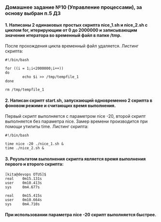 ### Домашнее задание №10 (Управление процессами), за основу выбран п.5 ДЗ
####  1. Написаны 2 одинаковых простых скрипта nice_1.sh и nice_2.sh с циклом for, итерирующим от 0 до 2000000 и записывающим значение итератора во временный файл в папке /tmp.
После прохождения цикла временный файл удаляется. Листинг скрипта:
```console
#!/bin/bash

for ((i = 1;i<2000000;i++))
do
        echo $i >> /tmp/tempfile_1
done

rm /tmp/tempfile_1
```
#### 2. Написан скрипт start.sh, запускающий одновременно 2 скрипта в фоновом режиме и считающих время выполнения.
Первый скрипт выполняется с параметром nice -20, второй скрипт выполняется без параметра nice. Замер времени производится при помощи утилиты time. Листинг скрипта:
```console
#!/bin/bash

time nice -20 ./nice_1.sh &
time ./nice_2.sh &
```
#### 3. Реузльтатом выполнения скрипта является время выполнения первого и второго скрипта:
```console
[kita@devops OTUS]$
real    0m15.131s
user    0m10.413s
sys     0m4.677s

real    0m15.415s
user    0m10.664s
sys     0m4.710s
```
#### При использовании параметра nice -20 скрипт выполняется быстрее.
